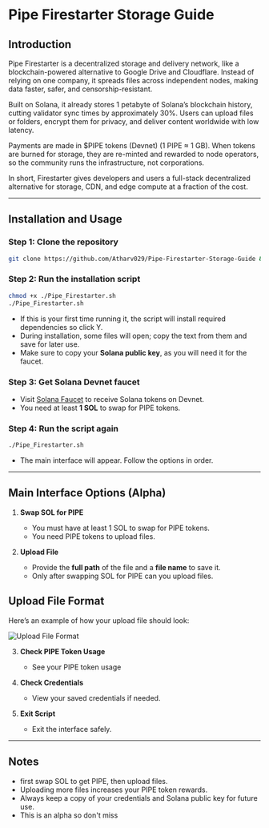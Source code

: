 # Pipe Firestarter Storage Guide

## Introduction
Pipe Firestarter is a decentralized storage and delivery network, like a blockchain-powered alternative to Google Drive and Cloudflare. Instead of relying on one company, it spreads files across independent nodes, making data faster, safer, and censorship-resistant.

Built on Solana, it already stores 1 petabyte of Solana’s blockchain history, cutting validator sync times by approximately 30%. Users can upload files or folders, encrypt them for privacy, and deliver content worldwide with low latency.

Payments are made in $PIPE tokens (Devnet) (1 PIPE ≈ 1 GB). When tokens are burned for storage, they are re-minted and rewarded to node operators, so the community runs the infrastructure, not corporations.

In short, Firestarter gives developers and users a full-stack decentralized alternative for storage, CDN, and edge compute at a fraction of the cost.

---

## Installation and Usage

### Step 1: Clone the repository
```bash
git clone https://github.com/Atharv029/Pipe-Firestarter-Storage-Guide && cd Pipe-Firestarter-Storage-Guide

```

### Step 2: Run the installation script
```bash
chmod +x ./Pipe_Firestarter.sh
./Pipe_Firestarter.sh
```
- If this is your first time running it, the script will install required dependencies so click Y.
- During installation, some files will open; copy the text from them and save for later use.
- Make sure to copy your **Solana public key**, as you will need it for the faucet.

### Step 3: Get Solana Devnet faucet
- Visit [Solana Faucet](https://faucet.solana.com/) to receive Solana tokens on Devnet.
- You need at least **1 SOL** to swap for PIPE tokens.

### Step 4: Run the script again
```bash
./Pipe_Firestarter.sh
```
- The main interface will appear. Follow the options in order.

---

## Main Interface Options (Alpha)

1. **Swap SOL for PIPE**
   - You must have at least 1 SOL to swap for PIPE tokens.
   - You need PIPE tokens to upload files.

2. **Upload File**
   - Provide the **full path** of the file and a **file name** to save it.
   - Only after swapping SOL for PIPE can you upload files.

## Upload File Format

Here’s an example of how your upload file should look:

![Upload File Format](https://github.com/user-attachments/assets/63c8a411-55d1-4dc5-84ac-7401f7a2fc35)


3. **Check PIPE Token Usage**
   - See your PIPE token usage

4. **Check Credentials**
   - View your saved credentials if needed.

5. **Exit Script**
   - Exit the interface safely.

---

## Notes
- first swap SOL to get PIPE, then upload files.
- Uploading more files increases your PIPE token rewards.
- Always keep a copy of your credentials and Solana public key for future use.
- This is an alpha so don't miss 
